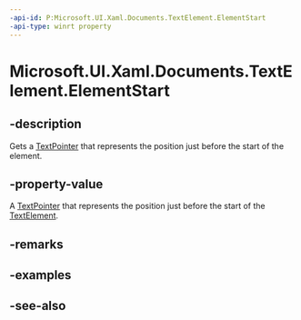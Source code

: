 ```yaml
---
-api-id: P:Microsoft.UI.Xaml.Documents.TextElement.ElementStart
-api-type: winrt property
---
```


<!-- Property syntax
public Windows.UI.Xaml.Documents.TextPointer ElementStart { get; }
-->

# Microsoft.UI.Xaml.Documents.TextElement.ElementStart

## -description
Gets a [TextPointer](textpointer.md) that represents the position just before the start of the element.

## -property-value
A [TextPointer](textpointer.md) that represents the position just before the start of the [TextElement](textelement.md).

## -remarks

## -examples

## -see-also
